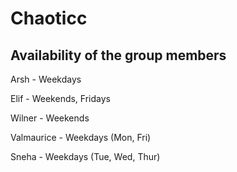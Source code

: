 # Chaoticc 

## Availability of the group members

Arsh - Weekdays

Elif - Weekends, Fridays

Wilner - Weekends

Valmaurice - Weekdays (Mon, Fri)

Sneha - Weekdays (Tue, Wed, Thur)
